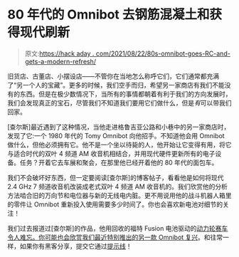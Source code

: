 # 80 年代的 Omnibot 去钢筋混凝土和获得现代刷新

> 原文:[https://hack aday . com/2021/08/22/80s-omnibot-goes-RC-and-gets-a-modern-refresh/](https://hackaday.com/2021/08/22/80s-omnibot-goes-rc-and-gets-a-modern-refresh/)

旧货店、古董店、小摆设店——不管你在当地怎么称呼它们，它们通常都充满了“另一个人的宝藏”。更多的时候，我们空手而归，希望另一家商店有我们不能没有的东西。但是在极少数情况下，当所有的事情都朝着有利于我们的方向发展时，我们会发现真正的宝石，尽管我们不知道我们要用它们做什么，但是*有*可以带我们回家。

[查尔斯]最近遇到了这种情况，当他走进格鲁吉亚公路和小巷中的另一家商店时，发现了它:一个 1980 年代的 Tomy Omnibot 向他招手。不知道他会用 Omnibot 做什么，但他必须拥有它。他不是一个坐以待毙的人，他开始让它变得有用，将它与适合时代的双叶 4 频道 AM 收音机相结合，并用现代硬件更新所有的电子设备。任务？开着它去车展和聚会，在那里他已经开着他的 80 年代的面包车。

我们不会破坏好东西，但一定要阅读[查尔斯]的博客帖子，看看他是如何将现代 2.4 GHz 7 频道收音机改装成老式双叶 4 频道 AM 收音机的。我们欣赏他的分析方法啮合旧的万向节和电位器与新的无线电内脏。更不用说用他的战斗机器人箱里的零件让 Omnibot 重新投入使用需要多少时间了。你也会喜欢新电池对细节的关注！

我们过去报道过[查尔斯]的作品，他用回收的福特 Fusion 电池驱动的[动力轮赛车令人难忘。你可能也会欣赏](https://hackaday.com/2014/09/30/the-chibi-mikuvan-or-a-power-wheels-with-a-ford-fusion-battery/)[我们最近特别推出的另一款 Omnibot 复兴](https://hackaday.com/2021/05/18/omnibot-from-the-80s-gets-led-matrix-eyes-camera/)。和往常一样，如果你有黑客分享，提交它通过[提示线](https://hackaday.com/submit-a-tip/)！